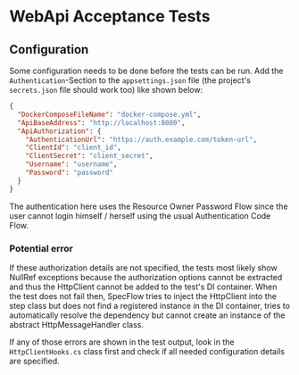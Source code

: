 # WebApi Acceptance Tests

## Configuration

Some configuration needs to be done before the tests can be run. Add the `Authentication`-Section to
the `appsettings.json` file (the project's `secrets.json` file should work too) like shown below:

```json
{
  "DockerComposeFileName": "docker-compose.yml",
  "ApiBaseAddress": "http://localhost:8080",
  "ApiAuthorization": {
    "AuthenticationUrl": "https://auth.example.com/token-url",
    "ClientId": "client_id",
    "ClientSecret": "client_secret",
    "Username": "username",
    "Password": "password"
  }
}
```

The authentication here uses the Resource Owner Password Flow since the user cannot login himself / herself using the
usual Authentication Code Flow.

### Potential error

If these authorization details are not specified, the tests most likely show NullRef exceptions because the
authorization options cannot be extracted and thus the HttpClient cannot be added to the test's DI container. When the
test does not fail then, SpecFlow tries to inject the HttpClient into the step class but does not find a registered
instance in the DI container, tries to automatically resolve the dependency but cannot create an instance of the
abstract HttpMessageHandler class.

If any of those errors are shown in the test output, look in the `HttpClientHooks.cs` class first and check if all
needed configuration details are specified.
